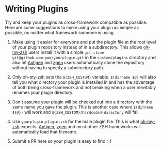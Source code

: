 # Writing Plugins

Try and keep your plugins as cross-framework compatible as possible. Here are some suggestions to make using your plugin as simple as possible, no matter what framework someone is using.

1. Make using it easier for everyone and put the plugin file at the root level of your plugin repository instead of in a subdirectory. This allows [oh-my-zsh](https://github.com/robbyrussell/oh-my-zsh) users install it with a simple `git clone git@github.com:you/yourplugin.git` in the `custom/plugins` directory and also let [Antigen](https://github.com/zsh-users/antigen) and [zgen](https://github.com/tarjoilija/zgen) users automatically clone the repository without having to specify a subdirectory path.

2. Only oh-my-zsh sets the `${ZSH_CUSTOM}` variable. `$(dirname $0)` will also tell you what directory your plugin is installed in and has the advantage of both being cross-framework and not breaking when a user inevitably renames your plugin directory.

3. Don't assume your plugin will be checked out into a directory with the same name you gave the plugin. This is another case where `$(dirname ${0})` will work and `${ZSH_CUSTOM}/hardcoded-directory` will fail.

4. Use `yourplugin.plugin.zsh` for the main plugin file. This is what [oh-my-zsh](https://github.com/robbyrussell/oh-my-zsh) expects. [Antigen](https://github.com/zsh-users/antigen), [zgen](https://github.com/tarjoilija/zgen) and most other ZSH frameworks will automatically load that filename.

5. Submit a PR here so your plugin is easy to find :-)

